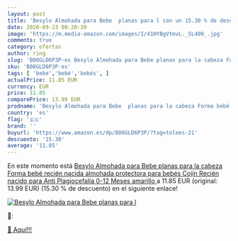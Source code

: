 ```yaml
---
layout: post
title: 'Besylo Almohada para Bebe  planas para l con un 15.30 % de descuento'
date: 2020-09-23 00:20:39
image: 'https://m.media-amazon.com/images/I/41HYBgVtmvL._SL400_.jpg'
comments: true
category: ofertas
author: ring
slug: 'B08GLD6P3P-es Besylo Almohada para Bebe planas para la cabeza Forma bebé...'
sku: 'B08GLD6P3P-es'
tags: [ 'bebe','bebé','bebés', ]
actualPrice: 11.85 EUR
currency: EUR
price: 11.85
comparePrice: 13.99 EUR
prodname: 'Besylo Almohada para Bebe  planas para la cabeza Forma bebé recién nacida almohada protectora para bebés  Cojín Recién nacido para Anti Plagiocefalia 0-12 Meses amarillo '
country: 'es'
flag: '🇪🇸'
brand: ''
buyurl: 'https://www.amazon.es/dp/B08GLD6P3P/?tag=tolees-21'
descuento: '15.30'
average: '11.85'
---
```


En este momento está [Besylo Almohada para Bebe  planas para la cabeza Forma bebé recién nacida almohada protectora para bebés  Cojín Recién nacido para Anti Plagiocefalia 0-12 Meses amarillo ](https://www.amazon.es/dp/B08GLD6P3P/?tag=tolees-21) a 11.85 EUR (original: 13.99 EUR) (15.30 %  de descuento) en el siguiente enlace!

[![Besylo Almohada para Bebe  planas para l](https://m.media-amazon.com/images/I/41HYBgVtmvL._SL400_.jpg)](https://www.amazon.es/dp/B08GLD6P3P/?tag=tolees-21)

🔎:


[🛒 Aquí!!!](https://www.amazon.es/dp/B08GLD6P3P/?tag=tolees-21)
